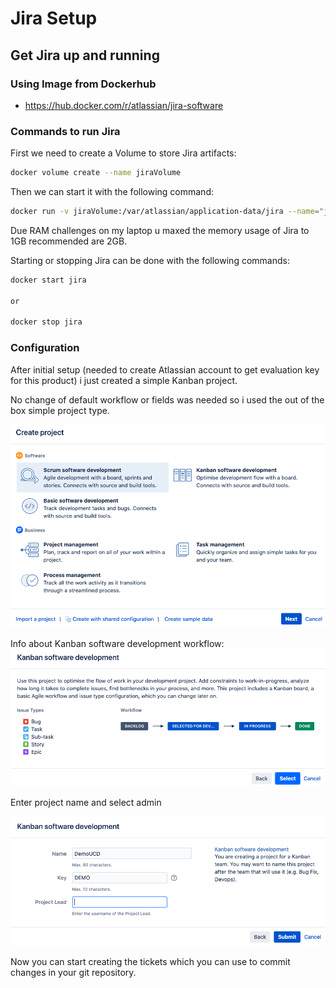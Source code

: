 # Jira Setup

## Get Jira up and running

### Using Image from Dockerhub

* <https://hub.docker.com/r/atlassian/jira-software>

### Commands to run Jira

First we need to create a Volume to store Jira artifacts:

~~~sh
docker volume create --name jiraVolume
~~~

Then we can start it with the following command:

~~~sh
docker run -v jiraVolume:/var/atlassian/application-data/jira --name="jira" --memory="1024m" -d -p 8080:8080 atlassian/jira-software
~~~

Due RAM challenges on my laptop u maxed the memory usage of Jira to 1GB recommended are 2GB.

Starting or stopping Jira can be done with the following commands:

~~~sh
docker start jira

or

docker stop jira
~~~

### Configuration

After initial setup (needed to create Atlassian account to get evaluation key for this product) i just created a simple Kanban project.

No change of default workflow or fields was needed so i used the out of the box simple project type.

![Select from Jira ProjectTypes](images/JIRA-Create_Project_from_template.png)

Info about Kanban software development workflow:
![Jira ProjectWorkflow](images/JIRA-Create_Project_from_template.workflow.png)

Enter project name and select admin

![Jira project details](images/JIRA-Create_Project-Enter_Project_details.png)

Now you can start creating the tickets which you can use to commit changes in your git repository.
